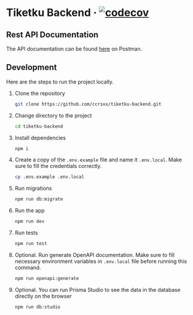 # Tiketku Backend &middot; [![codecov](https://codecov.io/gh/ccrsxx/tiketku-backend/graph/badge.svg?token=v47qEryz4z)](https://codecov.io/gh/ccrsxx/tiketku-backend)

## Rest API Documentation

The API documentation can be found [here](https://postman.com/plane-ticket-be/workspace/team-workspace/collection/39975601-eb96ba17-3da2-4c9d-910e-598bb809f1a5) on Postman.

## Development

Here are the steps to run the project locally.

1. Clone the repository

   ```bash
   git clone https://github.com/ccrsxx/tiketku-backend.git
   ```

1. Change directory to the project

   ```bash
   cd tiketku-backend
   ```

1. Install dependencies

   ```bash
   npm i
   ```

1. Create a copy of the `.env.example` file and name it `.env.local`. Make sure to fill the credentials correctly.

   ```bash
   cp .env.example .env.local
   ```

1. Run migrations

   ```bash
   npm run db:migrate
   ```

1. Run the app

   ```bash
   npm run dev
   ```

1. Run tests

   ```bash
   npm run test
   ```

1. Optional. Run generate OpenAPI documentation. Make sure to fill necessary environment variables in `.env.local` file before running this command.

   ```bash
   npm run openapi:generate
   ```

1. Optional. You can run Prisma Studio to see the data in the database directly on the browser

   ```bash
   npm run db:studio
   ```
